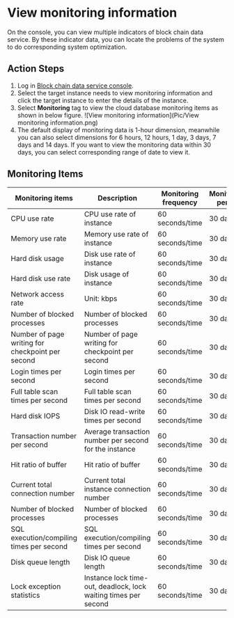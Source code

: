 # View monitoring information
On the console, you can view multiple indicators of block chain data service. By these indicator data, you can locate the problems of the system to do corresponding system optimization. 

## Action Steps
1. Log in [Block chain data service console](https://bds-console.jdcloud.com/block/list). 
2. Select the target instance needs to view monitoring information and click the target instance to enter the details of the instance.
3. Select **Monitoring** tag to view the cloud database monitoring items as shown in below figure.
    ![View monitoring information](Pic/View monitoring information.png)
4. The default display of monitoring data is 1-hour dimension, meanwhile you can also select dimensions for 6 hours, 12 hours, 1 day, 3 days, 7 days and 14 days. If you want to view the monitoring data within 30 days, you can select corresponding range of date to view it. 

## Monitoring Items
|   Monitoring items  |   Description    |   Monitoring frequency    |   Monitoring period    |
|   --- |   --- |   --- |   --  |
|   CPU use rate  |   CPU use rate of instance   |   60 seconds/time    |   30 days   |
|   Memory use rate  |   Memory use rate of instance    |   60 seconds/time    |   30 days   |
|   Hard disk usage   |   Disk use rate of instance    |   60 seconds/time    |   30 days   |
|   Hard disk use rate   |   Disk usage of instance    |   60 seconds/time    |   30 days   |
|   Network access rate  |   Unit: kbps    |   60 seconds/time    |   30 days   |
|   Number of blocked processes  |   Number of blocked processes  |   60 seconds/time    |   30 days   |
|   Number of page writing for checkpoint per second    |   Number of page writing for checkpoint per second    |   60 seconds/time    |   30 days   |
|   Login times per second    |   Login times per second    |   60 seconds/time    |   30 days   |
|   Full table scan times per second    |   Full table scan times per second    |   60 seconds/time    |   30 days   |
|   Hard disk IOPS  |   Disk IO read-write times per second  |   60 seconds/time    |   30 days   |
|   Transaction number per second   |   Average transaction number per second for the instance    |   60 seconds/time    |   30 days   |
|   Hit ratio of buffer  |   Hit ratio of buffer  |   60 seconds/time    |   30 days   |
|   Current total connection number    |   Current total instance connection number  |   60 seconds/time    |   30 days   |
|   Number of blocked processes  |   Number of blocked processes  |   60 seconds/time    |   30 days   |
|   SQL execution/compiling times per second   |   SQL execution/compiling times per second   |   60 seconds/time    |   30 days   |
|   Disk queue length    |   Disk IO queue length    |   60 seconds/time    |   30 days   |
|   Lock exception statistics    |   Instance lock time-out, deadlock, lock waiting times per second    |   60 seconds/time    |   30 days   |
